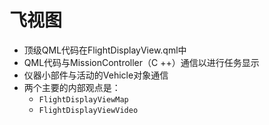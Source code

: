 # 飞视图

* 顶级QML代码在FlightDisplayView.qml中
* QML代码与MissionController（C ++）通信以进行任务显示
* 仪器小部件与活动的Vehicle对象通信
* 两个主要的内部观点是： 
  * `FlightDisplayViewMap`
  * `FlightDisplayViewVideo`